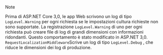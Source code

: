 > [!NOTE]
> Prima di ASP.NET Core 3,0, le app Web scrivono un log di tipo `LogLevel.Warning` per ogni richiesta se le impostazioni cultura richieste non sono supportate. La registrazione `LogLevel.Warning` di uno per ogni richiesta può creare file di log di grandi dimensioni con informazioni ridondanti. Questo comportamento è stato modificato in ASP.NET 3,0. `RequestLocalizationMiddleware`Scrive un log di tipo `LogLevel.Debug` , che riduce le dimensioni dei log di produzione.